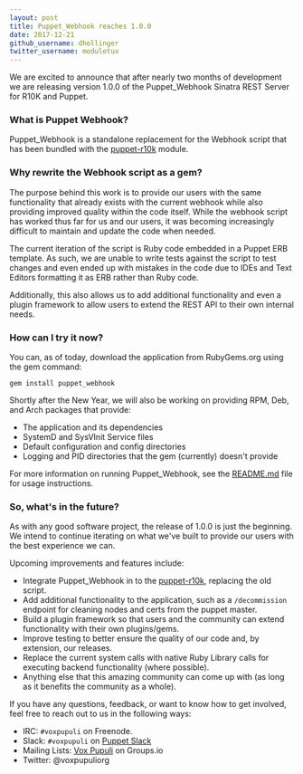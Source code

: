 ```yaml
---
layout: post
title: Puppet_Webhook reaches 1.0.0
date: 2017-12-21
github_username: dhollinger
twitter_username: moduletux
---
```


We are excited to announce that after nearly two months of development we are releasing version 1.0.0 of the Puppet_Webhook Sinatra REST Server for R10K and Puppet.

### What is Puppet Webhook?

Puppet_Webhook is a standalone replacement for the Webhook script that has been bundled with the [puppet-r10k](https://github.com/voxpupuli/puppet-r10k) module.

### Why rewrite the Webhook script as a gem?

The purpose behind this work is to provide our users with the same functionality that already exists with the current webhook while also providing improved quality within the code itself. While the webhook script has worked thus far for us and our users, it was becoming increasingly difficult to maintain and update the code when needed.

The current iteration of the script is Ruby code embedded in a Puppet ERB template. As such, we are unable to write tests against the script to test changes and even ended up with mistakes in the code due to IDEs and Text Editors formatting it as ERB rather than Ruby code.

Additionally, this also allows us to add additional functionality and even a plugin framework to allow users to extend the REST API to their own internal needs.

### How can I try it now?

You can, as of today, download the application from RubyGems.org using the gem command:

`gem install puppet_webhook`

Shortly after the New Year, we will also be working on providing RPM, Deb, and Arch packages that provide:

* The application and its dependencies
* SystemD and SysVInit Service files
* Default configuration and config directories
* Logging and PID directories that the gem (currently) doesn't provide

For more information on running Puppet_Webhook, see the [README.md](https://github.com/voxpupuli/puppet_webhook/blob/master/README.md) file for usage instructions.

### So, what's in the future?

As with any good software project, the release of 1.0.0 is just the beginning. We intend to continue iterating on what we've built to provide our users with the best experience we can.

Upcoming improvements and features include:

* Integrate Puppet_Webhook in to the [puppet-r10k](https://github.com/voxpupuli/puppet-r10k), replacing the old script.
* Add additional functionality to the application, such as a `/decommission` endpoint for cleaning nodes and certs from the puppet master.
* Build a plugin framework so that users and the community can extend functionality with their own plugins/gems.
* Improve testing to better ensure the quality of our code and, by extension, our releases.
* Replace the current system calls with native Ruby Library calls for executing backend functionality (where possible).
* Anything else that this amazing community can come up with (as long as it benefits the community as a whole).

If you have any questions, feedback, or want to know how to get involved, feel free to reach out to us in the following ways:

* IRC: `#voxpupuli` on Freenode.
* Slack: `#voxpupuli` on [Puppet Slack](http://slack.puppet.com)
* Mailing Lists: [Vox Pupuli](https://groups.io/g/voxpupuli) on Groups.io
* Twitter: @voxpupuliorg
